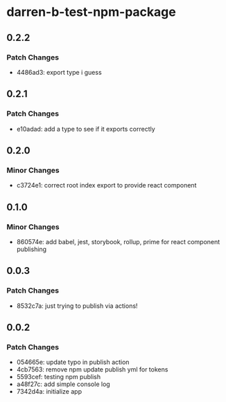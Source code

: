 # darren-b-test-npm-package

## 0.2.2

### Patch Changes

- 4486ad3: export type i guess

## 0.2.1

### Patch Changes

- e10adad: add a type to see if it exports correctly

## 0.2.0

### Minor Changes

- c3724e1: correct root index export to provide react component

## 0.1.0

### Minor Changes

- 860574e: add babel, jest, storybook, rollup, prime for react component publishing

## 0.0.3

### Patch Changes

- 8532c7a: just trying to publish via actions!

## 0.0.2

### Patch Changes

- 054665e: update typo in publish action
- 4cb7563: remove npm update publish yml for tokens
- 5593cef: testing npm publish
- a48f27c: add simple console log
- 7342d4a: initialize app

